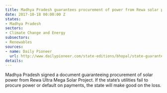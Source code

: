 ```yaml
---
title: Madhya Pradesh guarantees procurement of power from Rewa solar project
date: 2017-10-18 00:00:00 Z
states:
- Madhya Pradesh
sectors:
- Climate Change and Energy
subsectors:
- Renewables
sources:
- name: Daily Pioneer
  url: http://www.dailypioneer.com/state-editions/bhopal/state-guarantee-for-solar-power-signed.html
details: 
---
```


Madhya Pradesh signed a document guaranteeing procurement of solar power from Rewa Ultra Mega Solar Project. If the state’s utilities fail to procure power or default on payments, the state will make good on the loss. 
